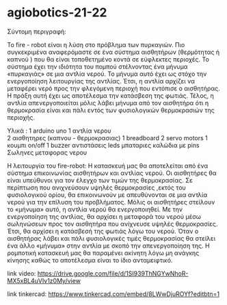# agiobotics-21-22


Σύντομη περιγραφή:

Το fire - robot είναι η λύση στο πρόβλημα των πυρκαγιών. Πιο συγκεκριμένα αναφερόμαστε σε ένα σύστημα αισθητήρων (θερμότητας ή καπνού ) που θα είναι τοποθετημένο κοντά σε εύφλεκτες περιοχές. Το σύστημα έχει την ιδιότητα του πομπού στέλνοντας ένα μήνυμα «πυρκαγιάς» σε μια αντλία νερού. Το μήνυμα αυτό έχει ως στόχο την ενεργοποίηση λειτουργίας της αντλίας. Έτσι, η αντλία αρχίζει να μεταφέρει νερό προς την φλεγόμενη περιοχή που εντόπισε ο αισθητήρας. Η πράξη αυτή έχει ως αποτέλεσμα την κατάσβεση της φωτιάς. Τέλος, η αντλία απενεργοποιείται μόλις λάβει μήνυμα από τον αισθητήρα ότι η θερμοκρασία είναι και πάλι εντός των φυσιολογικών θερμοκρασιών της περιοχής.

Υλικά :
1 arduino uno
1 αντλία νερου  
2 αισθητηρες (καπνου - θερμοκρασιας)
1 breadboard
2 servo motors
1 κουμπι on/off
1 buzzer
αντιστάσεις
leds
μπαταριες
καλώδια με pins
Σωληνες μεταφορας νερου 

Η λειτουργία του fire-robot:
Η κατασκευή μας θα αποτελείται από ένα σύστημα επικοινωνίας αισθητήρων και αντλίας νερού. Οι αισθητήρες θα είναι υπεύθυνοι για τον έλεγχο των τιμών της θερμοκρασίας. Σε περίπτωση που ανιχνεύσουν υψηλές θερμοκρασίες ,εκτός του φυσιολογικού ορίου, θα επικοινωνούν με απευθύνονται σε μια αντλία νερού για την επίλυση του προβλήματος. Μόλις οι αισθητήρες στείλουν το «μήνυμα» αυτό, η αντλία νερού θα ενεργοποιηθεί. Με την ενεργοποίηση της αντλίας, θα αρχίσει η μεταφορά του νερού μέσω σωληνώσεων προς τον αισθητήρα που ανίχνευσε υψηλές θερμοκρασίες. Έτσι, θα αρχίσει η κατάσβεσή της φωτιάς λόγω του νερού. Όταν ο αισθητήρας λάβει και πάλι φυσιολογικές τιμές θερμοκρασίας θα στείλει ένα άλλο «μήνυμα» στην αντλία με σκοπό την απενεργοποίηση της. Η ρομποτική κατασκευή μας θα παραμένει ακίνητη λόγω μη ανάγκης κίνησης καθώς το αποτέλεσμα είναι το ίδιο ανταμειφτικό.

link video:
https://drive.google.com/file/d/1SI939ThNGYwNhoR-MX5xBL4uVIv1z0My/view

link tinkercad:
https://www.tinkercad.com/embed/8LWwDjuROYf?editbtn=1
